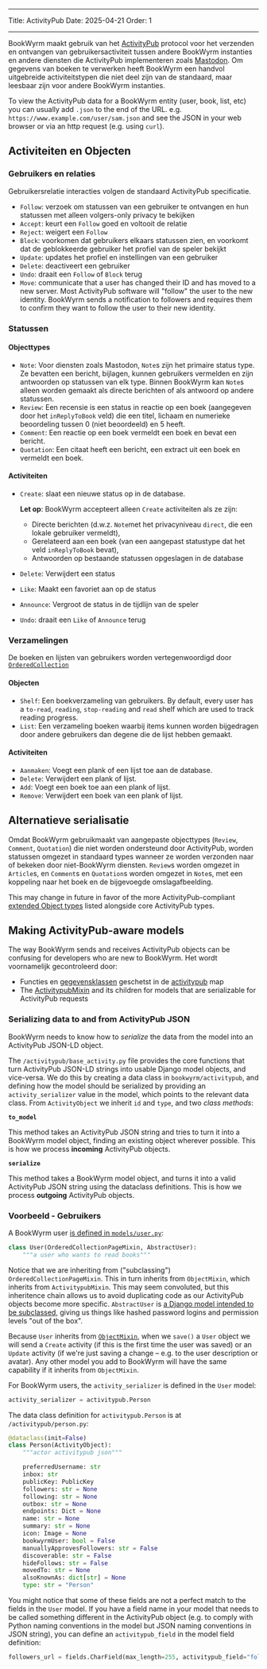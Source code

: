 - - -
Title: ActivityPub Date: 2025-04-21 Order: 1
- - -

BookWyrm maakt gebruik van het [ActivityPub](http://activitypub.rocks/) protocol voor het verzenden en ontvangen van gebruikersactiviteit tussen andere BookWyrm instanties en andere diensten die ActivityPub implementeren zoals [Mastodon](https://joinmastodon.org/). Om gegevens van boeken te verwerken heeft BookWyrm een handvol uitgebreide activiteitstypen die niet deel zijn van de standaard, maar leesbaar zijn voor andere BookWyrm instanties.

To view the ActivityPub data for a BookWyrm entity (user, book, list, etc) you can usually add `.json` to the end of the URL. e.g. `https://www.example.com/user/sam.json` and see the JSON in your web browser or via an http request (e.g. using `curl`).

## Activiteiten en Objecten

### Gebruikers en relaties
Gebruikersrelatie interacties volgen de standaard ActivityPub specificatie.

- `Follow`: verzoek om statussen van een gebruiker te ontvangen en hun statussen met alleen volgers-only privacy te bekijken
- `Accept`: keurt een `Follow` goed en voltooit de relatie
- `Reject`: weigert een `Follow`
- `Block`: voorkomen dat gebruikers elkaars statussen zien, en voorkomt dat de geblokkeerde gebruiker het profiel van de speler bekijkt
- `Update`: updates het profiel en instellingen van een gebruiker
- `Delete`: deactiveert een gebruiker
- `Undo`: draait een `Follow` of `Block` terug
- `Move`: communicate that a user has changed their ID and has moved to a new server. Most ActivityPub software will "follow" the user to the new identity. BookWyrm sends a notification to followers and requires them to confirm they want to follow the user to their new identity.

### Statussen
#### Objecttypes

- `Note`: Voor diensten zoals Mastodon, `Note`s zijn het primaire status type. Ze bevatten een bericht, bijlagen, kunnen gebruikers vermelden en zijn antwoorden op statussen van elk type. Binnen BookWyrm kan `Note`s alleen worden gemaakt als directe berichten of als antwoord op andere statussen.
- `Review`: Een recensie is een status in reactie op een boek (aangegeven door het `inReplyToBook` veld) die een titel, lichaam en numerieke beoordeling tussen 0 (niet beoordeeld) en 5 heeft.
- `Comment`: Een reactie op een boek vermeldt een boek en bevat een bericht.
- `Quotation`: Een citaat heeft een bericht, een extract uit een boek en vermeldt een boek.

#### Activiteiten

- `Create`: slaat een nieuwe status op in de database.

    **Let op**: BookWyrm accepteert alleen `Create` activiteiten als ze zijn:

    - Directe berichten (d.w.z. `Note`met het privacyniveau `direct`, die een lokale gebruiker vermeldt),
    - Gerelateerd aan een boek (van een aangepast statustype dat het veld `inReplyToBook` bevat),
    - Antwoorden op bestaande statussen opgeslagen in de database

- `Delete`: Verwijdert een status
- `Like`: Maakt een favoriet aan op de status
- `Announce`: Vergroot de status in de tijdlijn van de speler
- `Undo`: draait een `Like` of `Announce` terug

### Verzamelingen
De boeken en lijsten van gebruikers worden vertegenwoordigd door [`OrderedCollection`](https://www.w3.org/TR/activitystreams-vocabulary/#dfn-orderedcollection)

#### Objecten

- `Shelf`: Een boekverzameling van gebruikers. By default, every user has a `to-read`, `reading`, `stop-reading` and `read` shelf which are used to track reading progress.
- `List`: Een verzameling boeken waarbij items kunnen worden bijgedragen door andere gebruikers dan degene die de lijst hebben gemaakt.

#### Activiteiten

- `Aanmaken`: Voegt een plank of een lijst toe aan de database.
- `Delete`: Verwijdert een plank of lijst.
- `Add`: Voegt een boek toe aan een plank of lijst.
- `Remove`: Verwijdert een boek van een plank of lijst.

## Alternatieve serialisatie
Omdat BookWyrm gebruikmaakt van aangepaste objecttypes (`Review`, `Comment`, `Quotation`) die niet worden ondersteund door ActivityPub, worden statussen omgezet in standaard types wanneer ze worden verzonden naar of bekeken door niet-BookWyrm diensten. `Review`s worden omgezet in `Article`s, en `Comment`s en `Quotation`s worden omgezet in `Note`s, met een koppeling naar het boek en de bijgevoegde omslagafbeelding.

This may change in future in favor of the more ActivityPub-compliant [extended Object types](https://www.w3.org/TR/activitystreams-core/#fig-following-is-an-example-object-that-uses-the-id-and-type-properties-to-express-the-global-identifier-and-object-type) listed alongside core ActivityPub types.

## Making ActivityPub-aware models

The way BookWyrm sends and receives ActivityPub objects can be confusing for developers who are new to BookWyrm. Het wordt voornamelijk gecontroleerd door:

* Functies en [gegevensklassen](https://docs.python.org/3/library/dataclasses.html) geschetst in de [activitypub](https://github.com/bookwyrm-social/bookwyrm/tree/main/bookwyrm/activitypub) map
* The [ActivitypubMixin](https://github.com/bookwyrm-social/bookwyrm/blob/c458cdcb992a36f3c4a06752499461c3dd991e07/bookwyrm/models/activitypub_mixin.py#L40) and its children for models that are serializable for ActivityPub requests

### Serializing data to and from ActivityPub JSON

BookWyrm needs to know how to _serialize_ the data from the model into an ActivityPub JSON-LD object.

The `/activitypub/base_activity.py` file provides the core functions that turn ActivityPub JSON-LD strings into usable Django model objects, and vice-versa. We do this by creating a data class in `bookwyrm/activitypub`, and defining how the model should be serialized by providing an `activity_serializer` value in the model, which points to the relevant data class. From `ActivityObject` we inherit `id` and `type`, and two _class methods_:

**`to_model`**

This method takes an ActivityPub JSON string and tries to turn it into a BookWyrm model object, finding an existing object wherever possible. This is how we process **incoming** ActivityPub objects.

**`serialize`**

This method takes a BookWyrm model object, and turns it into a valid ActivityPub JSON string using the dataclass definitions. This is how we process **outgoing** ActivityPub objects.

### Voorbeeld - Gebruikers

A BookWyrm user [is defined in `models/user.py`](https://github.com/bookwyrm-social/bookwyrm/blob/main/bookwyrm/models/user.py):

```py
class User(OrderedCollectionPageMixin, AbstractUser):
    """a user who wants to read books"""
```
Notice that we are inheriting from ("subclassing") `OrderedCollectionPageMixin`. This in turn inherits from `ObjectMixin`, which inherits from `ActivitypubMixin`. This may seem convoluted, but this inheritence chain allows us to avoid duplicating code as our ActivityPub objects become more specific. `AbstractUser` is [a Django model intended to be subclassed](https://docs.djangoproject.com/en/5.1/topics/auth/customizing/#specifying-custom-user-model), giving us things like hashed password logins and permission levels "out of the box".

Because `User` inherits from [`ObjectMixin`](https://github.com/bookwyrm-social/bookwyrm/blob/c458cdcb992a36f3c4a06752499461c3dd991e07/bookwyrm/models/activitypub_mixin.py#L213), when we `save()` a `User` object we will send a `Create` activity (if this is the first time the user was saved) or an `Update` activity (if we're just saving a change – e.g. to the user description or avatar). Any other model you add to BookWyrm will have the same capability if it inherits from `ObjectMixin`.

For BookWyrm users, the `activity_serializer` is defined in the `User` model:

```py
activity_serializer = activitypub.Person
```

The data class definition for `activitypub.Person` is at `/activitypub/person.py`:

```py
@dataclass(init=False)
class Person(ActivityObject):
    """actor activitypub json"""

    preferredUsername: str
    inbox: str
    publicKey: PublicKey
    followers: str = None
    following: str = None
    outbox: str = None
    endpoints: Dict = None
    name: str = None
    summary: str = None
    icon: Image = None
    bookwyrmUser: bool = False
    manuallyApprovesFollowers: str = False
    discoverable: str = False
    hideFollows: str = False
    movedTo: str = None
    alsoKnownAs: dict[str] = None
    type: str = "Person"
```

You might notice that some of these fields are not a perfect match to the fields in the `User` model. If you have a field name in your model that needs to be called something different in the ActivityPub object (e.g. to comply with Python naming conventions in the model but JSON naming conventions in JSON string), you can define an `activitypub_field` in the model field definition:

```py
followers_url = fields.CharField(max_length=255, activitypub_field="followers")
```
